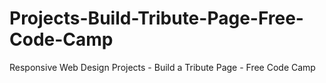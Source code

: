 # Projects-Build-Tribute-Page-Free-Code-Camp
Responsive Web Design Projects - Build a Tribute Page - Free Code Camp
